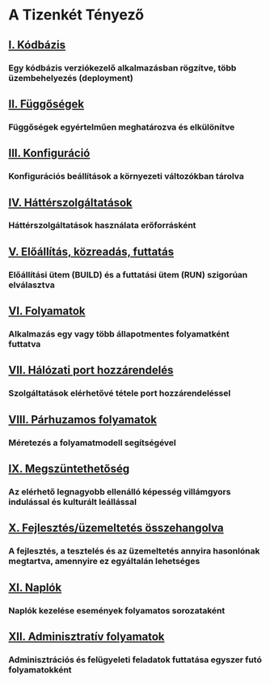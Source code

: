 A Tizenkét Tényező
==================

## [I. Kódbázis](./codebase)
### Egy kódbázis verziókezelő alkalmazásban rögzítve, több üzembehelyezés (deployment)

## [II. Függőségek](./dependencies)
### Függőségek egyértelműen meghatározva és elkülönítve

## [III. Konfiguráció](./config)
### Konfigurációs beállítások a környezeti változókban tárolva 

## [IV. Háttérszolgáltatások](./backing-services)
### Háttérszolgáltatások használata erőforrásként

## [V. Előállítás, közreadás, futtatás](./build-release-run)
### Előállítási ütem (BUILD) és a futtatási ütem (RUN) szigorúan elválasztva

## [VI. Folyamatok](./processes)
### Alkalmazás egy vagy több állapotmentes folyamatként futtatva

## [VII. Hálózati port hozzárendelés](./port-binding)
### Szolgáltatások elérhetővé tétele port hozzárendeléssel

## [VIII. Párhuzamos folyamatok](./concurrency)
### Méretezés a folyamatmodell segítségével

## [IX. Megszüntethetőség](./disposability)
### Az elérhető legnagyobb ellenálló képesség villámgyors indulással és kulturált leállással

## [X. Fejlesztés/üzemeltetés összehangolva](./dev-prod-parity)
### A fejlesztés, a tesztelés és az üzemeltetés annyira hasonlónak megtartva, amennyire ez egyáltalán lehetséges

## [XI. Naplók](./logs)
### Naplók kezelése események folyamatos sorozataként

## [XII. Adminisztratív folyamatok](./admin-processes)
### Adminisztrációs és felügyeleti feladatok futtatása egyszer futó folyamatokként
